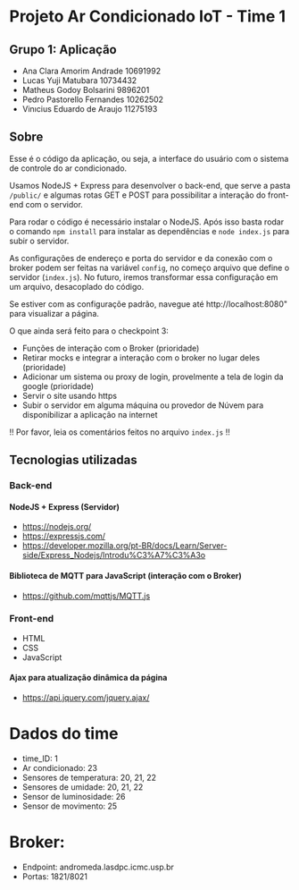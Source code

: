 # Projeto Ar Condicionado IoT - Time 1

## Grupo 1: Aplicação

- Ana Clara Amorim Andrade 10691992
- Lucas Yuji Matubara 10734432
- Matheus Godoy Bolsarini 9896201
- Pedro Pastorello Fernandes 10262502
- Vinıcius Eduardo de Araujo 11275193

## Sobre

Esse é o código da aplicação, ou seja, a interface do usuário com o sistema de controle do ar condicionado.

Usamos NodeJS + Express para desenvolver o back-end, que serve a pasta `/public/` e algumas rotas GET e POST para possibilitar a interação do front-end com o servidor.

Para rodar o código é necessário instalar o NodeJS.
Após isso basta rodar o comando `npm install` para instalar as dependências e `node index.js` para subir o servidor.

As configurações de endereço e porta do servidor e da conexão com o broker podem ser feitas na variável `config`, no começo arquivo que define o servidor (`index.js`). No futuro, iremos transformar essa configuração em um arquivo, desacoplado do código.

Se estiver com as configuraçõe padrão, navegue até http://localhost:8080" para visualizar a página.

O que ainda será feito para o checkpoint 3:
- Funções de interação com o Broker (prioridade)
- Retirar mocks e integrar a interação com o broker no lugar deles (prioridade)
- Adicionar um sistema ou proxy de login, provelmente a tela de login da google (prioridade)
- Servir o site usando https
- Subir o servidor em alguma máquina ou provedor de Núvem para disponibilizar a aplicação na internet

!! Por favor, leia os comentários feitos no arquivo `index.js` !!

## Tecnologias utilizadas

### Back-end

#### NodeJS + Express (Servidor)
- https://nodejs.org/
- https://expressjs.com/
- https://developer.mozilla.org/pt-BR/docs/Learn/Server-side/Express_Nodejs/Introdu%C3%A7%C3%A3o

#### Biblioteca de MQTT para JavaScript (interação com o Broker)
- https://github.com/mqttjs/MQTT.js

### Front-end

- HTML
- CSS
- JavaScript

#### Ajax para atualização dinâmica da página
- https://api.jquery.com/jquery.ajax/

# Dados do time

- time_ID: 1
- Ar condicionado: 23
- Sensores de temperatura: 20, 21, 22
- Sensores de umidade: 20, 21, 22
- Sensor de luminosidade: 26
- Sensor de movimento: 25

# Broker:
- Endpoint: andromeda.lasdpc.icmc.usp.br
- Portas: 1821/8021